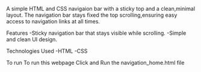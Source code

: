 A simple HTML and CSS navigaion bar with a sticky top and a clean,minimal layout.
The navigation bar stays fixed the top scrolling,ensuring easy access to navigation links at all times.

Features
-Sticky navigation bar that stays visible while scrolling.
-Simple and clean UI design.

Technologies Used
-HTML
-CSS

To run 
To run this webpage  Click and Run the navigation_home.html file


